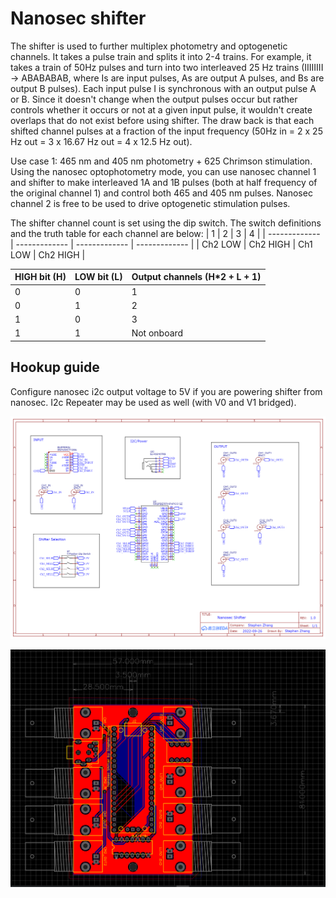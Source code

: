 # Nanosec shifter
The shifter is used to further multiplex photometry and optogenetic channels. It takes a pulse train and splits it into 2-4 trains. For example, it takes a train of 50Hz pulses and turn into two interleaved 25 Hz trains (IIIIIIII -> ABABABAB, where Is are input pulses, As are output A pulses, and Bs are output B pulses). Each input pulse I is synchronous with an output pulse A or B. Since it doesn't change when the output pulses occur but rather controls whether it occurs or not at a given input pulse, it wouldn't create overlaps that do not exist before using shifter. The draw back is that each shifted channel pulses at a fraction of the input frequency (50Hz in = 2 x 25 Hz out = 3 x 16.67 Hz out = 4 x 12.5 Hz out). 

Use case 1: 465 nm and 405 nm photometry + 625 Chrimson stimulation. Using the nanosec optophotometry mode, you can use nanosec channel 1 and shifter to make interleaved 1A and 1B pulses (both at half frequency of the original channel 1) and control both 465 and 405 nm pulses. Nanosec channel 2 is free to be used to drive optogenetic stimulation pulses. 

The shifter channel count is set using the dip switch. The switch definitions and the truth table for each channel are below:
| 1  | 2 | 3 | 4 |
| ------------- | ------------- | ------------- | ------------- |
| Ch2 LOW  | Ch2 HIGH  | Ch1 LOW  | Ch2 HIGH  |


| HIGH bit (H)  | LOW bit (L) | Output channels (H*2 + L + 1) |
| ------------- | ------------- | ------------- |
| 0  | 0  | 1  |
| 0  | 1  | 2  |
| 1  | 0  | 3  |
| 1  | 1  | Not onboard  |

## Hookup guide
Configure nanosec i2c output voltage to 5V if you are powering shifter from nanosec. I2c Repeater may be used as well (with V0 and V1 bridged).

![schematic](./Schematic_Nanosec%20Shifter_2022-09-27.png)

![Shifter footprint](./Shifter%20footprint.PNG)
